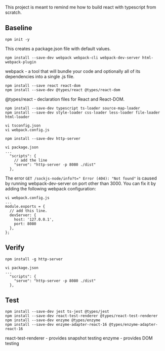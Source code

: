 This project is meant to remind me how to build react with typescript from scratch.

## Baseline

```
npm init -y
```

This creates a package.json file with default values.

```
npm install --save-dev webpack webpack-cli webpack-dev-server html-webpack-plugin
```

webpack - a tool that will bundle your code and optionally all of its dependencies into a single .js file.

```
npm install --save react react-dom
npm install --save-dev @types/react @types/react-dom
```

@types/react - declaration files for React and React-DOM.

```
npm install --save-dev typescript ts-loader source-map-loader
npm install --save-dev style-loader css-loader less-loader file-loader html-loader
```

```
vi tsconfig.json
vi webpack.config.js
```

```
npm install --save-dev http-server
```

```
vi package.json
...
  "scripts": {
    // add the line
    "serve": "http-server -p 8080 ./dist"
  },
```
The error `GET /sockjs-node/info?t=" Error (404): "Not found"` is caused by running webpack-dev-server on port other than 3000.
You can fix it by adding the following webpack configuration:
 
```
vi webpack.config.js
...
module.exports = {
  // add this line.
  devServer: {
    host: '127.0.0.1',
    port: 8080
  },
};
```

## Verify

```
npm install -g http-server

vi package.json
...
  "scripts": {
    "serve": "http-server -p 8080 ./dist"
  },
```

## Test

```
npm install --save-dev jest ts-jest @types/jest
npm install --save-dev react-test-renderer @types/react-test-renderer
npm install --save-dev enzyme @types/enzyme
npm install --save-dev enzyme-adapter-react-16 @types/enzyme-adapter-react-16
```

react-test-renderer - provides snapshot testing
enzyme - provides DOM testing  

